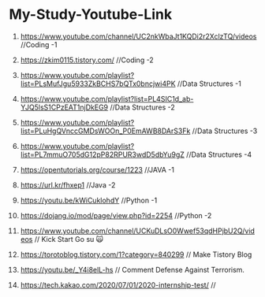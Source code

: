 # My-Study-Youtube-Link

1. https://www.youtube.com/channel/UC2nkWbaJt1KQDi2r2XclzTQ/videos          //Coding -1
2. https://zkim0115.tistory.com/                                            //Coding -2

3. https://www.youtube.com/playlist?list=PLsMufJgu5933ZkBCHS7bQTx0bncjwi4PK //Data Structures -1
4. https://www.youtube.com/playlist?list=PL4SIC1d_ab-YJQ5lsS1CPzEAT1njDkEG9 //Data Structures -2
5. https://www.youtube.com/playlist?list=PLuHgQVnccGMDsWOOn_P0EmAWB8DArS3Fk //Data Structures -3
6. https://www.youtube.com/playlist?list=PL7mmuO705dG12pP82RPUR3wdD5dbYu9gZ //Data Structures -4

7. https://opentutorials.org/course/1223 //JAVA -1
8. https://url.kr/fhxep1                 //Java -2

9. https://youtu.be/kWiCuklohdY //Python -1
10. https://dojang.io/mod/page/view.php?id=2254 //Python -2

11. https://www.youtube.com/channel/UCKuDLsO0Wwef53qdHPjbU2Q/videos // Kick Start Go su 🙀
12. https://torotoblog.tistory.com/1?category=840299 // Make Tistory Blog
13. https://youtu.be/_Y4i8elL-hs // Comment Defense Against Terrorism.
14. https://tech.kakao.com/2020/07/01/2020-internship-test/ // 
